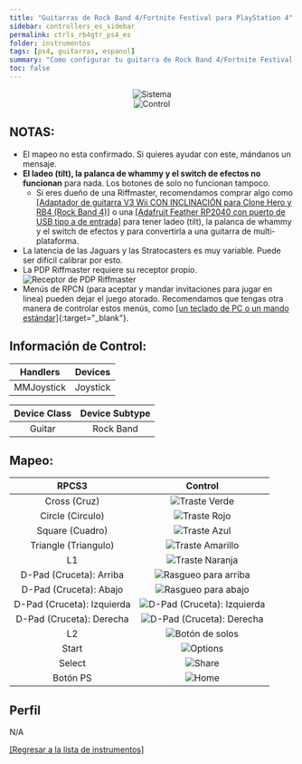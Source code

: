 ```yaml
---
title: "Guitarras de Rock Band 4/Fortnite Festival para PlayStation 4"
sidebar: controllers_es_sidebar
permalink: ctrls_rb4gtr_ps4_es
folder: instrumentos
tags: [ps4, guitarras, espanol]
summary: "Como configurar tu guitarra de Rock Band 4/Fortnite Festival para PS4 en RPCS3."
toc: false
---
```


<div align="center"> <img src="https://rb3pc.milohax.org/images/instruments/plat/ps4.png" alt="Sistema" title="Sistema"></div>

<div align="center"> <img src="https://rb3pc.milohax.org/images/instruments/cont/rb4gtrscontroller.png" alt="Control" title="Control"></div>

## NOTAS:

* El mapeo no esta confirmado. Si quieres ayudar con este, mándanos un mensaje.
* **El ladeo (tilt), la palanca de whammy y el switch de efectos no funcionan** para nada. Los botones de solo no funcionan tampoco.
	* Si eres dueño de una Riffmaster, recomendamos comprar algo como [[Adaptador de guitarra V3 Wii CON INCLINACIÓN para Clone Hero y RB4 (Rock Band 4)]](https://www.etsy.com/mx/listing/1536358024/adaptador-de-guitarra-v3-wii-con) o una [[Adafruit Feather RP2040 con puerto de USB tipo a de entrada]](https://rb3pc.milohax.org/ctrls_mod_riffada_es) para tener ladeo (tilt), la palanca de whammy y el switch de efectos y para convertirla a una guitarra de multi-plataforma.
* La latencia de las Jaguars y las Stratocasters es muy variable. Puede ser difícil calibrar por esto.
* La PDP Riffmaster requiere su receptor propio.  
	![Receptor de PDP Riffmaster](https://rb3pc.milohax.org/images/btns/ctrls/xbox/riffrec.png "Receptor de PDP Riffmaster")
* Menús de RPCN (para aceptar y mandar invitaciones para jugar en linea) pueden dejar el juego atorado. Recomendamos que tengas otra manera de controlar estos menús, como [[un teclado de PC o un mando estándar]](https://rb3pc.milohax.org/ctrls_pads_es){:target="_blank"}.

## Información de Control:

| Handlers | Devices |	
|:------------------:|:---------------------:|
| MMJoystick | Joystick |

| Device Class | Device Subtype |
|:------------------:|:---------------------:|
| Guitar | Rock Band |

## Mapeo:

| **RPCS3**          | **Control** |
|:------------------:|:---------------------:|
| Cross (Cruz) | ![Traste Verde](https://rb3pc.milohax.org/images/btns/gtrs/gf.png "Traste Verde") |
| Circle (Circulo) | ![Traste Rojo](https://rb3pc.milohax.org/images/btns/gtrs/rf.png "Traste Rojo") |
| Square (Cuadro) | ![Traste Azul](https://rb3pc.milohax.org/images/btns/gtrs/bf.png "Traste Azul") |
| Triangle (Triangulo) | ![Traste Amarillo](https://rb3pc.milohax.org/images/btns/gtrs/yf.png "Traste Amarillo") |
| L1 | ![Traste Naranja](https://rb3pc.milohax.org/images/btns/gtrs/of.png "Traste Naranja") |
| D-Pad (Cruceta): Arriba | ![Rasgueo para arriba](https://rb3pc.milohax.org/images/btns/gtrs/sbu.png "Rasgueo para arriba") |
| D-Pad (Cruceta): Abajo | ![Rasgueo para abajo](https://rb3pc.milohax.org/images/btns/gtrs/sbd.png "Rasgueo para abajo") |
| D-Pad (Cruceta): Izquierda | ![D-Pad (Cruceta): Izquierda](https://rb3pc.milohax.org/images/btns/gtrs/dpl.png "D-Pad (Cruceta): Izquierda") |
| D-Pad (Cruceta): Derecha | ![D-Pad (Cruceta): Derecha](https://rb3pc.milohax.org/images/btns/gtrs/dpr.png "D-Pad (Cruceta): Derecha") |
| L2 | ![Botón de solos](https://rb3pc.milohax.org/images/btns/gtrs/solo.png "Botón de solos") |
| Start | ![Options](https://rb3pc.milohax.org/images/btns/ctrls/ps4/opt.png "Options") |
| Select | ![Share](https://rb3pc.milohax.org/images/btns/ctrls/ps4/shr.png "Share") |
| Botón PS | ![Home](https://rb3pc.milohax.org/images/btns/ctrls/ps3/home.png "Home") |

## Perfil

N/A

[[Regresar a la lista de instrumentos]](https://rb3pc.milohax.org/ctrls_es#lista-de-instrumentos)